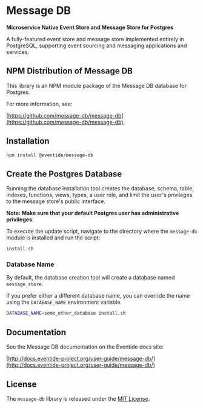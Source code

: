 # Message DB

**Microservice Native Event Store and Message Store for Postgres**

A fully-featured event store and message store implemented entirely in PostgreSQL, supporting event sourcing and messaging applications and services.

## NPM Distribution of Message DB

This library is an NPM module package of the Message DB database for Postgres.

For more information, see:

[https://github.com/message-db/message-db](https://github.com/message-db/message-db)

## Installation

``` bash
npm install @eventide/message-db
```

## Create the Postgres Database

Running the database installation tool creates the database, schema, table, indexes, functions, views, types, a user role, and limit the user's privileges to the message store's public interface.

**Note: Make sure that your default Postgres user has administrative privileges.**

To execute the update script, navigate to the directory where the `message-db` module is installed and run the script:

``` bash
install.sh
```

### Database Name

By default, the database creation tool will create a database named `message_store`.

If you prefer either a different database name, you can override the name using the `DATABASE_NAME` environment variable.

``` bash
DATABASE_NAME=some_other_database install.sh
```

## Documentation

See the Message DB documentation on the Eventide docs site:

[http://docs.eventide-project.org/user-guide/message-db/](http://docs.eventide-project.org/user-guide/message-db/)

## License

The `message-db` library is released under the [MIT License](https://github.com/message-db/npm-module/blob/master/MIT-License.txt).
